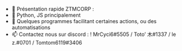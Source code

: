 - 👋 Présentation rapide ZTMCORP :
- 🌱 Python, JS principalement
- 💞️ Quelques programmes facilitant certaines actions, ou des automatisations
- 📫 Contactez nous sur discord : ! MrCyci6#5505 / Toto’ 木#1337 / le z.#0701 / Tomtom6119#3406

